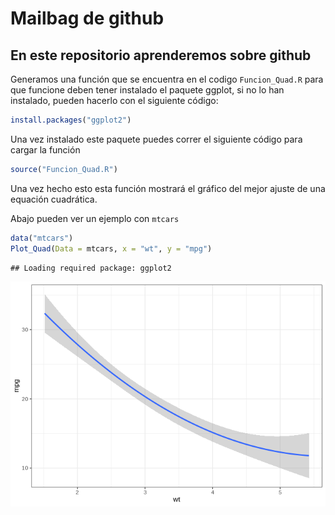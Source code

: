 Mailbag de github
================

## En este repositorio aprenderemos sobre github

Generamos una función que se encuentra en el codigo `Funcion_Quad.R`
para que funcione deben tener instalado el paquete ggplot, si no lo han
instalado, pueden hacerlo con el siguiente código:

``` r
install.packages("ggplot2")
```

Una vez instalado este paquete puedes correr el siguiente código para
cargar la función

``` r
source("Funcion_Quad.R")
```

Una vez hecho esto esta función mostrará el gráfico del mejor ajuste de
una equación cuadrática.

Abajo pueden ver un ejemplo con `mtcars`

``` r
data("mtcars")
Plot_Quad(Data = mtcars, x = "wt", y = "mpg")
```

    ## Loading required package: ggplot2

![](README_files/figure-gfm/unnamed-chunk-3-1.png)<!-- -->
